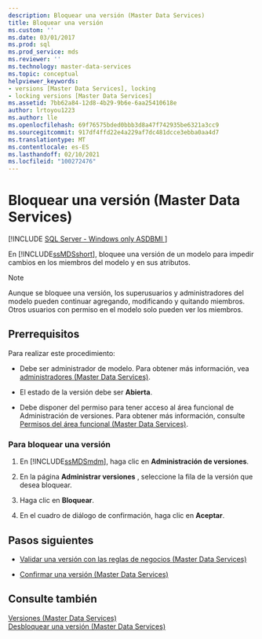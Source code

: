 ```yaml
---
description: Bloquear una versión (Master Data Services)
title: Bloquear una versión
ms.custom: ''
ms.date: 03/01/2017
ms.prod: sql
ms.prod_service: mds
ms.reviewer: ''
ms.technology: master-data-services
ms.topic: conceptual
helpviewer_keywords:
- versions [Master Data Services], locking
- locking versions [Master Data Services]
ms.assetid: 7bb62a84-12d8-4b29-9b6e-6aa25410618e
author: lrtoyou1223
ms.author: lle
ms.openlocfilehash: 69f76575bded0bbb3d8a47f742935be6321a3cc9
ms.sourcegitcommit: 917df4ffd22e4a229af7dc481dcce3ebba0aa4d7
ms.translationtype: MT
ms.contentlocale: es-ES
ms.lasthandoff: 02/10/2021
ms.locfileid: "100272476"
---
```

# <a name="lock-a-version-master-data-services"></a>Bloquear una versión (Master Data Services)

[!INCLUDE [SQL Server - Windows only ASDBMI  ](../includes/applies-to-version/sql-windows-only-asdbmi.md)]

  En [!INCLUDE[ssMDSshort](../includes/ssmdsshort-md.md)], bloquee una versión de un modelo para impedir cambios en los miembros del modelo y en sus atributos.  
  
> [!NOTE]  
>  Aunque se bloquee una versión, los superusuarios y administradores del modelo pueden continuar agregando, modificando y quitando miembros. Otros usuarios con permiso en el modelo solo pueden ver los miembros.  
  
## <a name="prerequisites"></a>Prerrequisitos  
 Para realizar este procedimiento:  
  
-   Debe ser administrador de modelo. Para obtener más información, vea [administradores &#40;Master Data Services&#41;](../master-data-services/administrators-master-data-services.md).  
  
-   El estado de la versión debe ser **Abierta**.  
  
-   Debe disponer del permiso para tener acceso al área funcional de Administración de versiones. Para obtener más información, consulte [Permisos del área funcional &#40;Master Data Services&#41;](../master-data-services/functional-area-permissions-master-data-services.md).  
  
### <a name="to-lock-a-version"></a>Para bloquear una versión  
  
1.  En [!INCLUDE[ssMDSmdm](../includes/ssmdsmdm-md.md)], haga clic en **Administración de versiones**.  
  
2.  En la página **Administrar versiones** , seleccione la fila de la versión que desea bloquear.  
  
3.  Haga clic en **Bloquear**.  
  
4.  En el cuadro de diálogo de confirmación, haga clic en **Aceptar**.  
  
## <a name="next-steps"></a>Pasos siguientes  
  
-   [Validar una versión con las reglas de negocios &#40;Master Data Services&#41;](../master-data-services/validate-a-version-against-business-rules-master-data-services.md)  
  
-   [Confirmar una versión &#40;Master Data Services&#41;](../master-data-services/commit-a-version-master-data-services.md)  
  
## <a name="see-also"></a>Consulte también  
 [Versiones &#40;Master Data Services&#41;](../master-data-services/versions-master-data-services.md)   
 [Desbloquear una versión &#40;Master Data Services&#41;](../master-data-services/unlock-a-version-master-data-services.md)  
  
  
